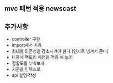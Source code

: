 ## mvc 패턴 적용 newscast

## 추가사항
- controller 구현
- import해서 사용
- 최대한 의존성을 감소시켜야 한다 (인자로 넘겨서 준다)
- 나중에 팩토리 패턴을 적용 해 보자
- 결합도를 낮춰보자
- 기준을 인덱스로
- api 설명 작성

